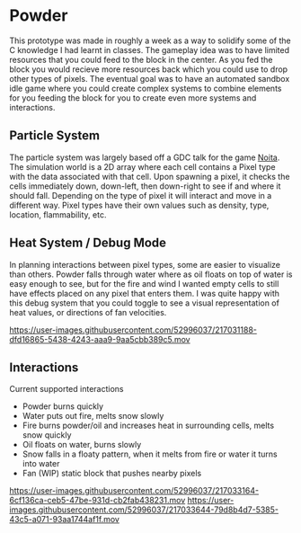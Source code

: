 # Powder
This prototype was made in roughly a week as a way to solidify some of the C knowledge I had learnt in classes. The gameplay idea was to have limited resources that you could feed to the block in the center. As you fed the block you would recieve more resources back which you could use to drop other types of pixels. The eventual goal was to have an automated sandbox idle game where you could create complex systems to combine elements for you feeding the block for you to create even more systems and interactions. 

<h2>Particle System</h2>
The particle system was largely based off a GDC talk for the game <a href="https://www.youtube.com/watch?v=prXuyMCgbTc">Noita</a>. The simulation world is a 2D array where each cell contains a Pixel type with the data associated with that cell. Upon spawning a pixel, it checks the cells immediately down, down-left, then down-right to see if and where it should fall. Depending on the type of pixel it will interact and move in a different way. Pixel types have their own values such as density, type, location, flammability, etc.

<h2>Heat System / Debug Mode</h2>
In planning interactions between pixel types, some are easier to visualize than others. Powder falls through water where as oil floats on top of water is easy enough to see, but for the fire and wind I wanted empty cells to still have effects placed on any pixel that enters them. I was quite happy with this debug system that you could toggle to see a visual representation of heat values, or directions of fan velocities.

https://user-images.githubusercontent.com/52996037/217031188-dfd16865-5438-4243-aaa9-9aa5cbb389c5.mov
<!-- <video width="200" height="200" autoplay="autoplay">
  <source src="" type="video/mov"></source>
</video>
 -->
<h2>Interactions</h2>

Current supported interactions
<ul>
  <li>Powder burns quickly</li>
  <li>Water puts out fire, melts snow slowly</li>
  <li>Fire burns powder/oil and increases heat in surrounding cells, melts snow quickly</li>
  <li>Oil floats on water, burns slowly</li>
  <li>Snow falls in a floaty pattern, when it melts from fire or water it turns into water</li>
  <li>Fan (WIP) static block that pushes nearby pixels</li>
</ul>


https://user-images.githubusercontent.com/52996037/217033164-6cf136ca-ceb5-47be-931d-cb2fab438231.mov
https://user-images.githubusercontent.com/52996037/217033644-79d8b4d7-5385-43c5-a071-93aa1744af1f.mov


